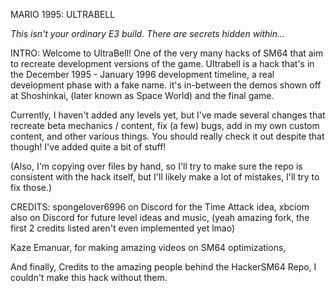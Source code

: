 MARIO 1995: ULTRABELL

*This isn't your ordinary E3 build. There are secrets hidden within...*

INTRO:
Welcome to UltraBell! One of the very many hacks of SM64 that aim to recreate development versions of the game.
Ultrabell is a hack that's in the December 1995 - January 1996 development timeline, a real development phase with a fake name.
it's in-between the demos shown off at Shoshinkai, (later known as Space World) and the final game.

Currently, I haven't added any levels yet, but I've made several changes that recreate beta mechanics / content, fix (a few) bugs, add in my own custom content, and other various things.
You should really check it out despite that though! I've added quite a bit of stuff!

(Also, I'm copying over files by hand, so I'll try to make sure the repo is consistent with the hack itself, but I'll likely make a lot of mistakes, I'll try to fix those.)

CREDITS:
spongelover6996 on Discord for the Time Attack idea,
xbciom also on Discord for future level ideas and music, (yeah amazing fork, the first 2 credits listed aren't even implemented yet lmao)

Kaze Emanuar, for making amazing videos on SM64 optimizations,

And finally, Credits to the amazing people behind the HackerSM64 Repo, I couldn't make this hack without them.
